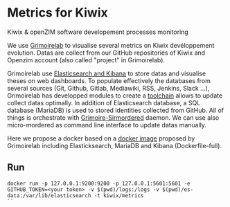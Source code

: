 # Metrics for Kiwix
Kiwix &amp; openZIM software developement processes monitoring

We use [Grimoirelab](https://chaoss.github.io/grimoirelab/) to visualise several metrics on Kiwix devéloppement evolution. Datas are collect from our GitHub repositories of Kiwix and Openzim account (also called "project" in Grimoirelab).

Grimoirelab use [Elasticsearch and Kibana](https://www.elastic.co) to store datas and visualise theses on web dashboards. To populate effectively the databases from several sources (Git, Github, Gitlab, Mediawiki, RSS, Jenkins, Slack ...), Grimoirelab has developped modules to create a [toolchain](https://chaoss.github.io/grimoirelab-tutorial/basics/components.html) allows to update collect datas optimally. In addition of Elasticsearch database, a SQL database (MariaDB) is used to stored identities collected from GitHub. All of things is orchestrate with [Grimoire-Sirmordered](https://github.com/chaoss/grimoirelab-sirmordred) daemon. We can use also micro-mordered as command line interface to update datas manually.

Here we propose a docker based on a [docker image](https://github.com/chaoss/grimoirelab/tree/master/docker) proposed by Grimoirelab including Elasticksearch, MariaDB and Kibana (Dockerfile-full).

## Run


```
docker run -p 127.0.0.1:9200:9200 -p 127.0.0.1:5601:5601 -e GITHUB_TOKEN=<your token> -v $(pwd)/logs:/logs -v $(pwd)/es-data:/var/lib/elasticsearch -t kiwix/metrics
``
